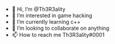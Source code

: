 - 👋 Hi, I’m @Th3R3ality
- 👀 I’m interested in game hacking
- 🌱 I’m currently learning c++
- 💞️ I’m looking to collaborate on anything
- 📫 How to reach me Th3R3ality#0001

<!---
Th3R3ality/Th3R3ality is a ✨ special ✨ repository because its `README.md` (this file) appears on your GitHub profile.
You can click the Preview link to take a look at your changes.
--->
